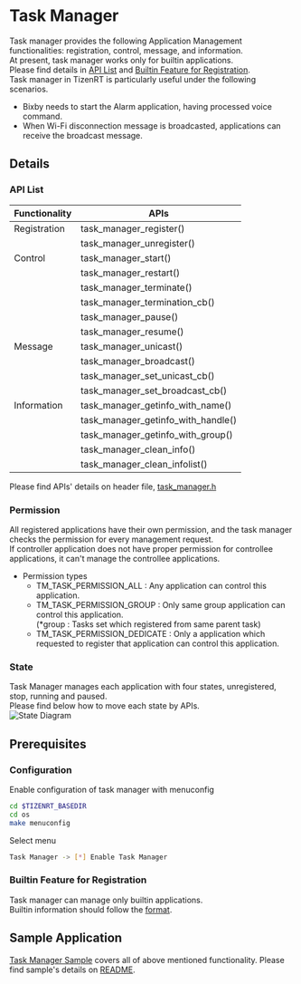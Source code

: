 # Task Manager

Task manager provides the following Application Management functionalities: registration, control, message, and information.  
At present, task manager works only for builtin applications.   
Please find details in [API List](#api-list) and [Builtin Feature for Registration](#builtin-feature-for-registration).    
Task manager in TizenRT is particularly useful under the following scenarios.  
 - Bixby needs to start the Alarm application, having processed voice command.  
 - When Wi-Fi disconnection message is broadcasted, applications can receive the broadcast message.

## Details
### API List
| Functionality | APIs                               |
|---------------|------------------------------------|
| Registration  | task_manager_register()            |
|               | task_manager_unregister()          |
| Control       | task_manager_start()               |
|               | task_manager_restart()             |
|               | task_manager_terminate()           |
|               | task_manager_termination_cb()      |
|               | task_manager_pause()               |
|               | task_manager_resume()              |
| Message       | task_manager_unicast()             |
|               | task_manager_broadcast()           |
|               | task_manager_set_unicast_cb()      |
|               | task_manager_set_broadcast_cb()    |
| Information   | task_manager_getinfo_with_name()   |
|               | task_manager_getinfo_with_handle() |
|               | task_manager_getinfo_with_group()  |
|               | task_manager_clean_info()          |
|               | task_manager_clean_infolist()      |

Please find APIs' details on header file, [task_manager.h](https://github.com/Samsung/TizenRT/tree/master/framework/include/task_manager/task_manager.h)

### Permission
All registered applications have their own permission, and the task manager checks the permission for every management request.  
If controller application does not have proper permission for controllee applications, it can't manage the controllee applications.  
- Permission types
	- TM_TASK_PERMISSION_ALL : Any application can control this application.  
	- TM_TASK_PERMISSION_GROUP : Only same group application can control this application.  
		(*group : Tasks set which registered from same parent task)  
	- TM_TASK_PERMISSION_DEDICATE : Only a application which requested to register that application can control this application.  

### State
Task Manager manages each application with four states, unregistered, stop, running and paused.  
Please find below how to move each state by APIs.  
![State Diagram](https://github.com/Samsung/TizenRT/tree/master/docs/media/tm_state_diagram.png)

## Prerequisites
### Configuration
Enable configuration of task manager with menuconfig
```bash
cd $TIZENRT_BASEDIR
cd os
make menuconfig
```
Select menu
```bash
Task Manager -> [*] Enable Task Manager
```

### Builtin Feature for Registration
Task manager can manage only builtin applications.  
Builtin information should follow the [format](https://github.com/Samsung/TizenRT/tree/master/apps/builtin).  


## Sample Application
[Task Manager Sample](https://github.com/Samsung/TizenRT/tree/master/apps/examples/task_manager_sample) covers all of above mentioned functionality. Please find sample's details on [README](https://github.com/Samsung/TizenRT/blob/master/apps/examples/task_manager_sample/README.md).

